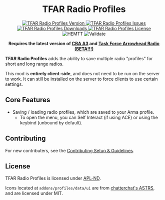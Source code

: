 <!-- If you want to make changes to this README, you need to also modify the README.md in the docs folder as well -->

<h1 align="center">TFAR Radio Profiles</h1>
<p align="center">
    <a href="https://github.com/DartsArmaMods/TFARRadioProfiles/releases/latest">
        <img src="https://img.shields.io/badge/Version-1.0.1-blue?style=flat-square" alt="TFAR Radio Profiles Version">
    </a>
    <a href="https://github.com/DartsArmaMods/TFARRadioProfiles/issues">
        <img src="https://img.shields.io/github/issues-raw/DartsArmaMods/TFARRadioProfiles.svg?style=flat-square&label=Issues" alt="TFAR Radio Profiles Issues">
    </a>
    <a href="https://steamcommunity.com/sharedfiles/filedetails/?id=3412554962">
        <img src="https://img.shields.io/steam/downloads/3412554962.svg?style=flat-square&label=Downloads" alt="TFAR Radio Profiles Downloads">
    </a>
    <a href="https://github.com/DartsArmaMods/TFARRadioProfiles/blob/master/LICENSE">
        <img src="https://img.shields.io/badge/License-APL ND-red?style=flat-square" alt="TFAR Radio Profiles License">
    </a>
    <br>
    <img src="https://img.shields.io/github/actions/workflow/status/DartsArmaMods/TFARRadioProfiles/hemtt.yml?style=flat-square&label=HEMTT" alt="HEMTT">
    <img src="https://img.shields.io/github/actions/workflow/status/DartsArmaMods/TFARRadioProfiles/arma.yml?style=flat-square&label=Validate" alt="Validate">
</p>

<p align="center">
    <b>Requires the latest version of <a href="https://github.com/CBATeam/CBA_A3/releases/latest">CBA A3</a> and <a href="https://github.com/michail-nikolaev/task-force-arma-3-radio/releases/latest">Task Force Arrowhead Radio (BETA!!!)</a></b>
</p>

**TFAR Radio Profiles** adds the ability to save multiple radio "profiles" for short and long range radios.

This mod is **entirely client-side**, and does not need to be run on the server to work. It can still be installed on the server to force clients to use certain settings.

## Core Features
- Saving / loading radio profiles, which are saved to your Arma profile.
  - To open the menu, you can Self Interact (if using ACE) or using the keybind (unbound by default).

## Contributing
For new contributers, see the [Contributing Setup & Guidelines](./.github/CONTRIBUTING.md).

## License
TFAR Radio Profiles is licensed under [APL-ND](./LICENSE.md).

Icons located at `addons/profiles/data/ui` are from [chatterchat's ASTRS](https://github.com/chatterchats/ASTRS), and are licensed under MIT.